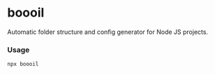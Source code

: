 # boooil

Automatic folder structure and config generator for Node JS projects.

### Usage

```
npx boooil
```